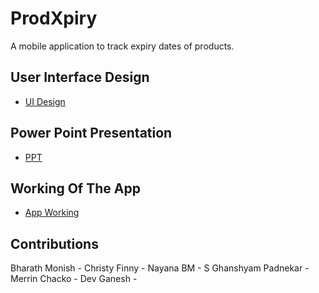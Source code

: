 # ProdXpiry

A mobile application to track expiry dates of products.

## User Interface Design

- [UI Design](https://app.uizard.io/p/4e6bb9c1)

## Power Point Presentation

- [PPT](https://docs.google.com/presentation/d/1MBbQJ_GeaTx9fA2VTL_SRTJba5Jd4J2H/edit#slide=id.p1)

## Working Of The App

- [App Working](https://drive.google.com/file/d/18CFbNnyKVOBWte6CDwAjry3d4ZCb9aj3/view?usp=sharing)


## Contributions

Bharath Monish - 
Christy Finny - 
Nayana BM - 
S Ghanshyam Padnekar - 
Merrin Chacko - 
Dev Ganesh - 
